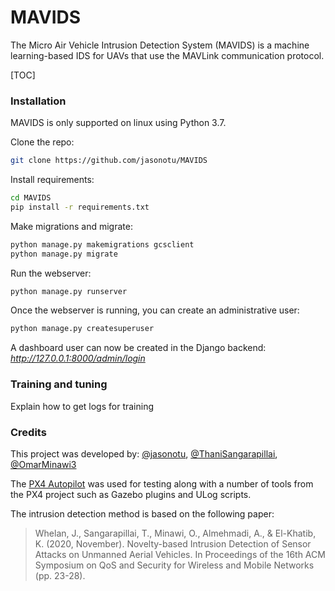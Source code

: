 # MAVIDS

The Micro Air Vehicle Intrusion Detection System (MAVIDS)  is a machine learning-based IDS for UAVs that use the MAVLink communication protocol.

[TOC]

### Installation

MAVIDS is only supported on linux using Python 3.7.

Clone the repo:
```bash
git clone https://github.com/jasonotu/MAVIDS
```
Install requirements:
```bash
cd MAVIDS
pip install -r requirements.txt
```
Make migrations and migrate:
```bash
python manage.py makemigrations gcsclient
python manage.py migrate
```
Run the webserver:
```bash
python manage.py runserver
```
Once the webserver is running, you can create an administrative user:
```bash
python manage.py createsuperuser
```
A dashboard user can now be created in the Django backend: *http://127.0.0.1:8000/admin/login*

### Training and tuning

Explain how to get logs for training

### Credits

This project was developed by: [@jasonotu](https://github.com/jasonotu), [@ThaniSangarapillai](https://github.com/ThaniSangarapillai), [@OmarMinawi3](https://github.com/OmarMinawi3)

The [PX4 Autopilot](https://px4.io/) was used for testing along with a number of tools from the PX4 project such as Gazebo plugins and ULog scripts.

The intrusion detection method is based on the following paper:

> Whelan, J., Sangarapillai, T., Minawi, O., Almehmadi, A., & El-Khatib, K. (2020, November). Novelty-based Intrusion Detection of Sensor Attacks on Unmanned Aerial Vehicles. In Proceedings of the 16th ACM Symposium on QoS and Security for Wireless and Mobile Networks (pp. 23-28).
